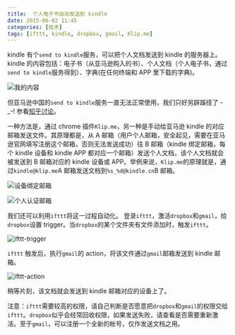 ```yaml
---
title:  个人电子书自动发送到 kindle
date: 2015-06-02 11:45
categories: [技术]
tags: [ifttt, kindle, dropbox, gmail, Klip.me]
---
```


kindle 有个`send to kindle`服务，可以把个人文档发送到 kindle 的服务器上。kindle 的内容包括：电子书（从亚马逊购入的书）、个人文档（个人电子书，通过`send to kindle`服务得到）、字典(在任何终端和 APP 里下载的字典)。

![我的内容](http://qiniu-wulfric.lufeihaidao.top/R-my_content.png "我的内容")

但亚马逊中国的`send to kindle`服务一直无法正常使用，我们只好另辟蹊径了 -_-! 参看[知乎讨论](http://www.zhihu.com/question/21174855)。

 一种方法是，通过 chrome 插件`Klip.me`，另一种是手动给亚马逊 kindle 的对应邮箱发送文件。其原理都是，从 A 邮箱（用户个人邮箱，安全起见，需要在亚马逊官网填写注册这个邮箱，否则无法发送成功）往 B 邮箱（kindle 绑定邮箱，每个 kindle 设备和 kindle APP 都对应一个邮箱）发送个人文档，该个人文档就会被发送到 B 邮箱对应的 kindle 设备或 APP。举例来说，`Klip.me`的原理就是，通过`kindle@klip.me`A 邮箱发送文档到`%s_%d@kindle.cn`B 邮箱。

![设备绑定邮箱](http://qiniu-wulfric.lufeihaidao.top/R-content_settings.png "设备绑定邮箱")

![个人认证邮箱](http://qiniu-wulfric.lufeihaidao.top/R-auth_email.png "个人认证邮箱")

我们还可以利用`ifttt`将这一过程自动化。 登录`ifttt`，激活`dropbox`和`gmail`，给`dropbox`设置 trigger。当`dropbox`的某个文件夹有文件添加时，触发`ifttt`。 

![ifttt-trigger](http://qiniu-wulfric.lufeihaidao.top/R-ifttt_dropbox_gmail_triger.png "ifttt trigger")

`ifttt` 触发后，执行`gmail`的 action，将该文件通过`gmail`邮箱发送到 kindle 邮箱。

![ifttt-action](http://qiniu-wulfric.lufeihaidao.top/R-ifttt_dropbox_gmail_action.png "ifttt action")

稍等片刻，该文档就会发送到 kindle 邮箱对应的设备上了。

注意：`ifttt`需要较高的权限，请自己判断是否愿意把`dropbox`和`gmail`的权限交给`ifttt`。`dropbox`似乎会经常回收权限，如果发送失败，请查看是否需要重新激活。至于`gmail`，可以注册一个全新的帐号，仅作发送文档之用。
